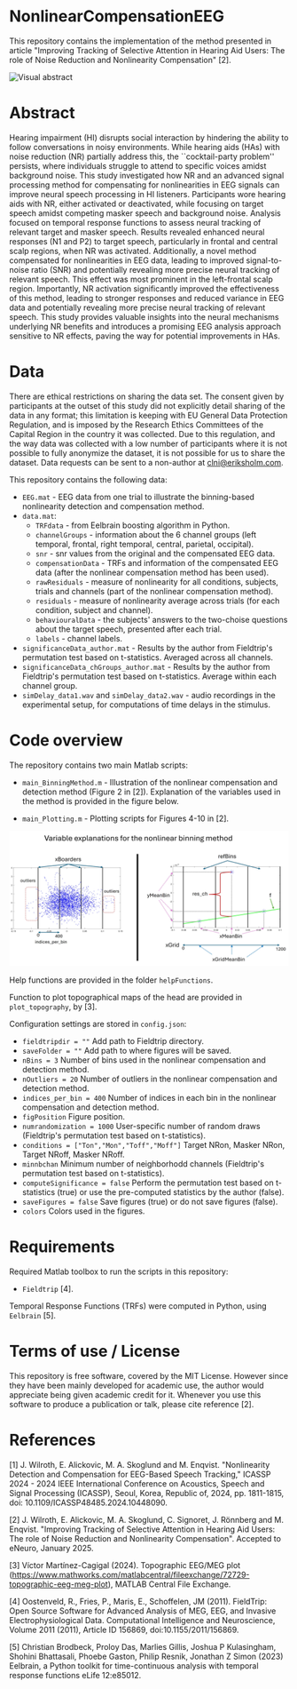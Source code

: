 # NonlinearCompensationEEG

This repository contains the implementation of the method presented in article "Improving Tracking of Selective Attention in Hearing Aid Users: The role of Noise Reduction and Nonlinearity Compensation" [2].

![Visual abstract](Figures/visualAbstract.png)

#  Abstract
Hearing impairment (HI) disrupts social interaction by hindering the ability to follow conversations in noisy environments. While hearing aids (HAs) with noise reduction (NR) partially address this, the ``cocktail-party problem'' persists, where individuals struggle to attend to specific voices amidst background noise. This study investigated how NR and an advanced signal processing method for compensating for nonlinearities in EEG signals can improve neural speech processing in HI listeners. Participants wore hearing aids with NR, either activated or deactivated, while focusing on target speech amidst competing masker speech and background noise. Analysis focused on temporal response functions to assess neural tracking of relevant target and masker speech. Results revealed enhanced neural responses (N1 and P2) to target speech, particularly in frontal and central scalp regions, when NR was activated. Additionally, a novel method compensated for nonlinearities in EEG data, leading to improved signal-to-noise ratio (SNR) and potentially revealing more precise neural tracking of relevant speech. This effect was most prominent in the left-frontal scalp region. Importantly, NR activation significantly improved the effectiveness of this method, leading to stronger responses and reduced variance in EEG data and potentially revealing more precise neural tracking of relevant speech. This study provides valuable insights into the neural mechanisms underlying NR benefits and introduces a promising EEG analysis approach sensitive to NR effects, paving the way for potential improvements in HAs.

#  Data
There are ethical restrictions on sharing the data set. The consent given by participants at the outset of this study did not explicitly detail sharing of the data in any format; this limitation is keeping with EU General Data Protection Regulation, and is imposed by the Research Ethics Committees of the Capital Region in the country it was collected. Due to this regulation, and the way data was collected with a low number of participants where it is not possible to fully anonymize the dataset, it is not possible for us to share the dataset. Data requests can be sent to a non-author at clni@eriksholm.com.

This repository contains the following data:
* `EEG.mat` - EEG data from one trial to illustrate the binning-based nonlinearity detection and compensation method.
* `data.mat`:
  * `TRFdata` - from Eelbrain boosting algorithm in Python.
  * `channelGroups` - information about the 6 channel groups (left temporal, frontal, right temporal, central, parietal, occipital).
  * `snr` - snr values from the original and the compensated EEG data.
  * `compensationData` - TRFs and information of the compensated EEG data (after the nonlinear compensation method has been used).
  * `rawResiduals` - measure of nonlinearity for all conditions, subjects, trials and channels (part of the nonlinear compensation method).
  * `residuals` - measure of nonlinearity average across trials (for each condition, subject and channel).
  * `behaviouralData` - the subjects' answers to the two-choise questions about the target speech, presented after each trial.
  * `labels` - channel labels.
* `significanceData_author.mat` - Results by the author from Fieldtrip's permutation test based on t-statistics. Averaged across all channels.
* `significanceData_chGroups_author.mat` - Results by the author from Fieldtrip's permutation test based on t-statistics. Average within each channel group.
* `simDelay_data1.wav` and `simDelay_data2.wav` - audio recordings in the experimental setup, for computations of time delays in the stimulus.

#  Code overview

The repository contains two main Matlab scripts:

* `main_BinningMethod.m` - Illustration of the nonlinear compensation and detection method (Figure 2 in [2]). Explanation of the variables used in the method is provided in the figure below.

*  `main_Plotting.m` - Plotting scripts for Figures 4-10 in [2].

![Binning method](Figures/variableExplanation_BinningMethod.jpg)

Help functions are provided in the folder `helpFunctions`.

Function to plot topographical maps of the head are provided in `plot_topography`, by [3].

Configuration settings are stored in `config.json`:

* `fieldtripdir = ""` Add path to Fieldtrip directory.
* `saveFolder = ""` Add path to where figures will be saved. 
* `nBins = 3` Number of bins used in the nonlinear compensation and detection method.
* `nOutliers = 20` Number of outliers in the nonlinear compensation and detection method.
* `indices_per_bin = 400` Number of indices in each bin in the nonlinear compensation and detection method.
* `figPosition` Figure position.
* `numrandomization = 1000` User-specific number of random draws (Fieldtrip's permutation test based on t-statistics).
* `conditions = ["Ton","Mon","Toff","Moff"]` Target NRon, Masker NRon, Target NRoff, Masker NRoff.
* `minnbchan` Minimum number of neighborhodd channels (Fieldtrip's permutation test based on t-statistics).
* `computeSignificance = false` Perform the permutation test based on t-statistics (true) or use the pre-computed statistics by the author (false).
* `saveFigures = false` Save figures (true) or do not save figures (false).
* `colors` Colors used in the figures.

#  Requirements

Required Matlab toolbox to run the scripts in this repository:

* `Fieldtrip` [4].

Temporal Response Functions (TRFs) were computed in Python, using `Eelbrain` [5].


# Terms of use / License

This repository is free software, covered by the MIT License. However since they have been mainly developed for academic use, the author would appreciate being given academic credit for it. Whenever you use this software to produce a publication or talk, please cite reference [2].

# References
[1] J. Wilroth, E. Alickovic, M. A. Skoglund and M. Enqvist. "Nonlinearity Detection and Compensation for EEG-Based Speech Tracking," ICASSP 2024 - 2024 IEEE International Conference on Acoustics, Speech and Signal Processing (ICASSP), Seoul, Korea, Republic of, 2024, pp. 1811-1815, doi: 10.1109/ICASSP48485.2024.10448090.

[2] J. Wilroth, E. Alickovic, M. A. Skoglund, C. Signoret, J. Rönnberg and M. Enqvist. "Improving Tracking of Selective Attention in Hearing Aid Users: The role of Noise Reduction and Nonlinearity Compensation". Accepted to eNeuro, January 2025.

[3] Víctor Martínez-Cagigal (2024). Topographic EEG/MEG plot (https://www.mathworks.com/matlabcentral/fileexchange/72729-topographic-eeg-meg-plot), MATLAB Central File Exchange.

[4] Oostenveld, R., Fries, P., Maris, E., Schoffelen, JM (2011). FieldTrip: Open Source Software for Advanced Analysis of MEG, EEG, and Invasive Electrophysiological Data. Computational Intelligence and Neuroscience, Volume 2011 (2011), Article ID 156869, doi:10.1155/2011/156869.

[5] Christian Brodbeck, Proloy Das, Marlies Gillis, Joshua P Kulasingham, Shohini Bhattasali, Phoebe Gaston, Philip Resnik, Jonathan Z Simon (2023) Eelbrain, a Python toolkit for time-continuous analysis with temporal response functions eLife 12:e85012.
